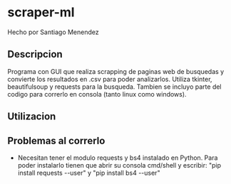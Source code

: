 # scraper-ml

Hecho por Santiago Menendez

## Descripcion
Programa con GUI que realiza scrapping de paginas web de busquedas y convierte los resultados en .csv para poder analizarlos.
Utiliza tkinter, beautifulsoup y requests para la busqueda.
Tambien se incluyo parte del codigo para correrlo en consola (tanto linux como windows).

## Utilizacion


## Problemas al correrlo
- Necesitan tener el modulo requests y bs4 instalado en Python.
	Para poder instalarlo tienen que abrir su consola cmd/shell y escribir: "pip install requests --user" y "pip install bs4 --user"
